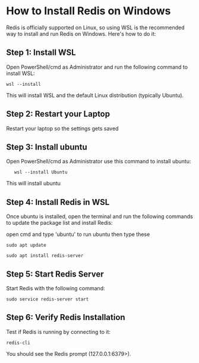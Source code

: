 # How to Install Redis on Windows


Redis is officially supported on Linux, so using WSL is the recommended way to install and run Redis on Windows. Here's how to do it:

## Step 1: Install WSL

Open PowerShell/cmd as Administrator and run the following command to install WSL:

    wsl --install

This will install WSL and the default Linux distribution (typically Ubuntu).

## Step 2: Restart your Laptop

Restart your laptop so the settings gets saved

## Step 3: Install ubuntu

Open PowerShell/cmd as Administrator use this command to install ubuntu:

       wsl --install Ubuntu

This will install ubuntu 

## Step 4: Install Redis in WSL

Once ubuntu is installed, open the terminal and run the following commands to update the package list and install Redis:

open cmd and type 'ubuntu' to run ubuntu then type these

    sudo apt update
    
    sudo apt install redis-server

## Step 5: Start Redis Server

Start Redis with the following command:

    sudo service redis-server start

## Step 6: Verify Redis Installation

Test if Redis is running by connecting to it:


    redis-cli

You should see the Redis prompt (127.0.0.1:6379>).
